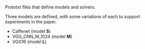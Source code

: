 Prototxt files that define models and solvers.

Three models are defined, with some variations of each to support experiments
in the paper.
 - Caffenet (model **S**)
 - VGG_CNN_M_1024 (model **M**)
 - VGG16 (model **L**)
